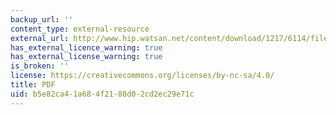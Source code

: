 ```yaml
---
backup_url: ''
content_type: external-resource
external_url: http://www.hip.watsan.net/content/download/1217/6114/file/20060501-HWTS-Murcott.pdf
has_external_licence_warning: true
has_external_license_warning: true
is_broken: ''
license: https://creativecommons.org/licenses/by-nc-sa/4.0/
title: PDF
uid: b5e82ca4-1a68-4f21-88d0-2cd2ec29e71c
---
```

